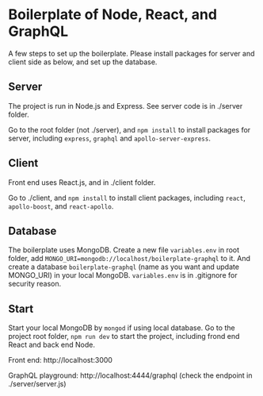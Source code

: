 # Boilerplate of Node, React, and GraphQL


A few steps to set up the boilerplate. Please install packages for server and client side as below, and set up the database.


## Server
The project is run in Node.js and Express. See server code is in ./server folder.

Go to the root folder (not ./server), and `npm install` to install packages for server, including `express`, `graphql` and `apollo-server-express`.


## Client
Front end uses React.js, and in ./client folder.

Go to ./client, and `npm install` to install client packages, including `react`, `apollo-boost`, and `react-apollo`.


## Database
The boilerplate uses MongoDB. Create a new file `variables.env` in root folder, add `MONGO_URI=mongodb://localhost/boilerplate-graphql` to it. And create a database `boilerplate-graphql` (name as you want and update MONGO_URI) in your local MongoDB.
`variables.env` is in .gitignore for security reason.


## Start
Start your local MongoDB by `mongod` if using local database. Go to the project root folder, `npm run dev` to start the project, including frond end React and back end Node.


Front end: http://localhost:3000

GraphQL playground: http://localhost:4444/graphql (check the endpoint in ./server/server.js)
